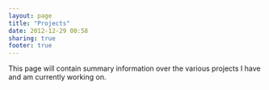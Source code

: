 ```yaml
---
layout: page
title: "Projects"
date: 2012-12-29 00:58
sharing: true
footer: true
---
```


This page will contain summary information over the various projects I have and am currently working on.

